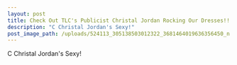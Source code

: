 ```yaml
---
layout: post
title: Check Out TLC's Publicist Christal Jordan Rocking Our Dresses!!!
description: "C Christal Jordan's Sexy!"
post_image_path: /uploads/524113_305138503012322_3681464019636356450_n.jpg
---
```

C Christal Jordan's Sexy!